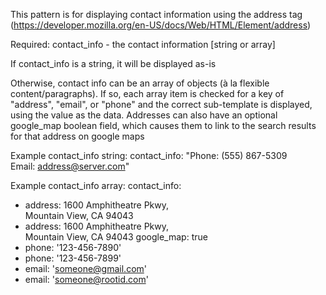 This pattern is for displaying contact information using the address tag
(https://developer.mozilla.org/en-US/docs/Web/HTML/Element/address)


Required:
  contact_info - the contact information [string or array]


  If contact_info is a string, it will be displayed as-is

  Otherwise, contact info can be an array of objects (à la flexible content/paragraphs). If so, each array item is checked for a key of "address", "email", or "phone" and the correct sub-template is displayed, using the value as the data. Addresses can also have an optional google_map boolean field, which causes them to link to the search results for that address on google maps




Example contact_info string:
  contact_info: "Phone: (555) 867-5309 <br> Email: address@server.com"

Example contact_info array:
  contact_info:
  - address: 1600 Amphitheatre Pkwy, <br>Mountain View, CA 94043
  - address: 1600 Amphitheatre Pkwy, <br>Mountain View, CA 94043
    google_map: true
  - phone: '123-456-7890'
  - phone: '123-456-7899'
  - email: 'someone@gmail.com'
  - email: 'someone@rootid.com'
